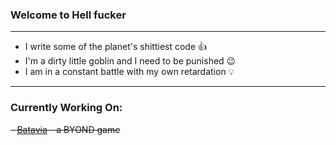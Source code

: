### Welcome to Hell fucker
***
- I write some of the planet's shittiest code 👍
- I'm a dirty little goblin and I need to be punished 😉
- I am in a constant battle with my own retardation 💡
***
### Currently Working On:
~~- <a href="https://github.com/The-Brightest-Star/Batavia" target="_blank">Batavia</a> - a BYOND game~~
